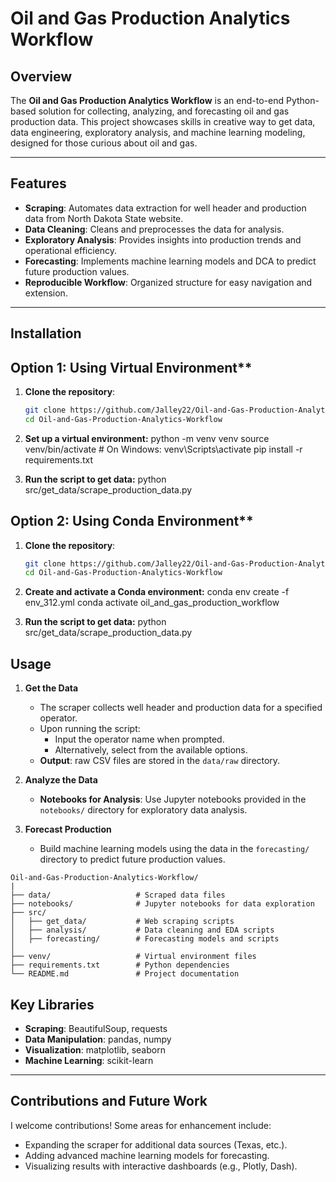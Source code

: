 # Oil and Gas Production Analytics Workflow

## Overview
The **Oil and Gas Production Analytics Workflow** is an end-to-end Python-based solution for collecting, analyzing, and forecasting oil and gas production data. This project showcases skills in creative way to get data, data engineering, exploratory analysis, and machine learning modeling, designed for those curious about oil and gas.

---

## Features
- **Scraping**: Automates data extraction for well header and production data from North Dakota State website.
- **Data Cleaning**: Cleans and preprocesses the data for analysis.
- **Exploratory Analysis**: Provides insights into production trends and operational efficiency.
- **Forecasting**: Implements machine learning models and DCA to predict future production values.
- **Reproducible Workflow**: Organized structure for easy navigation and extension.

---

## Installation

## Option 1: Using Virtual Environment**
1. **Clone the repository**:
   ```bash
   git clone https://github.com/Jalley22/Oil-and-Gas-Production-Analytics-Workflow.git
   cd Oil-and-Gas-Production-Analytics-Workflow
   
2. **Set up a virtual environment:**
   python -m venv venv
   source venv/bin/activate  # On Windows: venv\Scripts\activate
   pip install -r requirements.txt

3. **Run the script to get data:**
   python src/get_data/scrape_production_data.py

## Option 2: Using Conda Environment**
1. **Clone the repository**:
   ```bash
   git clone https://github.com/Jalley22/Oil-and-Gas-Production-Analytics-Workflow.git
   cd Oil-and-Gas-Production-Analytics-Workflow
   
2. **Create and activate a Conda environment:**
   conda env create -f env_312.yml
   conda activate oil_and_gas_production_workflow

3. **Run the script to get data:**
   python src/get_data/scrape_production_data.py

## Usage

1. **Get the Data**
   - The scraper collects well header and production data for a specified operator.
   - Upon running the script:
     - Input the operator name when prompted.
     - Alternatively, select from the available options.
   - **Output**: raw CSV files are stored in the `data/raw` directory.

2. **Analyze the Data**
   - **Notebooks for Analysis**: Use Jupyter notebooks provided in the `notebooks/` directory for exploratory data analysis.

3. **Forecast Production**
   - Build machine learning models using the data in the `forecasting/` directory to predict future production values.
  ```
  Oil-and-Gas-Production-Analytics-Workflow/
  |
  ├── data/                   # Scraped data files
  ├── notebooks/              # Jupyter notebooks for data exploration
  ├── src/
  │   ├── get_data/           # Web scraping scripts
  │   ├── analysis/           # Data cleaning and EDA scripts
  │   ├── forecasting/        # Forecasting models and scripts
  │
  ├── venv/                   # Virtual environment files
  ├── requirements.txt        # Python dependencies
  └── README.md               # Project documentation
  ```


## Key Libraries
- **Scraping**: BeautifulSoup, requests
- **Data Manipulation**: pandas, numpy
- **Visualization**: matplotlib, seaborn
- **Machine Learning**: scikit-learn

---

## Contributions and Future Work
I welcome contributions! Some areas for enhancement include:
- Expanding the scraper for additional data sources (Texas, etc.).
- Adding advanced machine learning models for forecasting.
- Visualizing results with interactive dashboards (e.g., Plotly, Dash).
